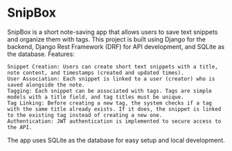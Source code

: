 # SnipBox
SnipBox is a short note-saving app that allows users to save text snippets and organize them with tags. This project is built using Django for the backend, Django Rest Framework (DRF) for API development, and SQLite as the database.
Features:

    Snippet Creation: Users can create short text snippets with a title, note content, and timestamps (created and updated times).
    User Association: Each snippet is linked to a user (creator) who is saved alongside the note.
    Tagging: Each snippet can be associated with tags. Tags are simple models with a title field, and tag titles must be unique.
    Tag Linking: Before creating a new tag, the system checks if a tag with the same title already exists. If it does, the snippet is linked to the existing tag instead of creating a new one.
    Authentication: JWT authentication is implemented to secure access to the API.

The app uses SQLite as the database for easy setup and local development.